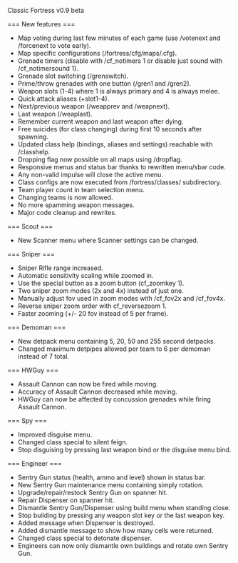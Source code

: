 Classic Fortress v0.9 beta

=== New features ===
* Map voting during last few minutes of each game (use /votenext and /forcenext to vote early).
* Map specific configurations (/fortress/cfg/maps/<mapname>.cfg).
* Grenade timers (disable with /cf\_notimers 1 or disable just sound with /cf\_notimersound 1).
* Grenade slot switching (/grenswitch).
* Prime/throw grenades with one button (/gren1 and /gren2).
* Weapon slots (1-4) where 1 is always primary and 4 is always melee.
* Quick attack aliases (+slot1-4).
* Next/previous weapon (/weapprev and /weapnext).
* Last weapon (/weaplast).
* Remember current weapon and last weapon after dying.
* Free suicides (for class changing) during first 10 seconds after spawning.
* Updated class help (bindings, aliases and settings) reachable with /classhelp.
* Dropping flag now possible on all maps using /dropflag.
* Responsive menus and status bar thanks to rewritten menu/sbar code.
* Any non-valid impulse will close the active menu.
* Class configs are now executed from /fortress/classes/ subdirectory.
* Team player count in team selection menu.
* Changing teams is now allowed.
* No more spamming weapon messages.
* Major code cleanup and rewrites.

=== Scout ===
* New Scanner menu where Scanner settings can be changed.

=== Sniper ===
* Sniper Rifle range increased.
* Automatic sensitivity scaling while zoomed in.
* Use the special button as a zoom button (cf_zoomkey 1).
* Two sniper zoom modes (2x and 4x) instead of just one.
* Manually adjust fov used in zoom modes with /cf\_fov2x and /cf\_fov4x.
* Reverse sniper zoom order with cf\_reversezoom 1.
* Faster zooming (+/- 20 fov instead of 5 per frame).

=== Demoman ===
* New detpack menu containing 5, 20, 50 and 255 second detpacks.
* Changed maximum detpipes allowed per team to 6 per demoman instead of 7 total.

=== HWGuy ===
* Assault Cannon can now be fired while moving.
* Accuracy of Assault Cannon decreased while moving.
* HWGuy can now be affected by concussion grenades while firing Assault Cannon.

=== Spy ===
* Improved disguise menu.
* Changed class special to silent feign.
* Stop disguising by pressing last weapon bind or the disguise menu bind.

=== Engineer ===
* Sentry Gun status (health, ammo and level) shown in status bar.
* New Sentry Gun maintenance menu containing simply rotation.
* Upgrade/repair/restock Sentry Gun on spanner hit.
* Repair Dispenser on spanner hit.
* Dismantle Sentry Gun/Dispenser using build menu when standing close.
* Stop building by pressing any weapon slot key or the last weapon key.
* Added message when Dispenser is destroyed.
* Added dismantle message to show how many cells were returned.
* Changed class special to detonate dispenser.
* Engineers can now only dismantle own buildings and rotate own Sentry Gun.
